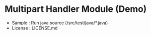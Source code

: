 # Multipart Handler Module (Demo)

- Sample : Run java source (/src/test/java/*.java)
- License : LICENSE.md
